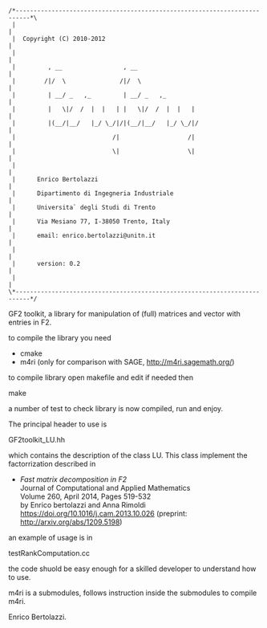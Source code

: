 ~~~~~~~~~~~~~ 
/*--------------------------------------------------------------------------*\
 |                                                                          |
 |  Copyright (C) 2010-2012                                                 |
 |                                                                          |
 |         , __                 , __                                        |
 |        /|/  \               /|/  \                                       |
 |         | __/ _   ,_         | __/ _   ,_                                | 
 |         |   \|/  /  |  |   | |   \|/  /  |  |   |                        |
 |         |(__/|__/   |_/ \_/|/|(__/|__/   |_/ \_/|/                       |
 |                           /|                   /|                        |
 |                           \|                   \|                        |
 |                                                                          |
 |      Enrico Bertolazzi                                                   |
 |      Dipartimento di Ingegneria Industriale                              |
 |      Universita` degli Studi di Trento                                   |
 |      Via Mesiano 77, I-38050 Trento, Italy                               |
 |      email: enrico.bertolazzi@unitn.it                                   |
 |                                                                          |
 |      version: 0.2                                                        |
 |                                                                          |
\*--------------------------------------------------------------------------*/
~~~~~~~~~~~~~ 

GF2 toolkit,
a library for manipulation of (full) matrices and vector with entries in F2.

to compile the library you need

- cmake
- m4ri (only for comparison with SAGE, http://m4ri.sagemath.org/)

to compile library open makefile and edit if needed then

make

a number of test to check library is now compiled, run and enjoy.

The principal header to use is 

GF2toolkit_LU.hh

which contains the description of the class LU.
This class implement the factorrization described in

  - *Fast matrix decomposition in F2*<br>
    Journal of Computational and Applied Mathematics<br>
    Volume 260, April 2014, Pages 519-532<br>
    by Enrico bertolazzi and Anna Rimoldi<br>
    https://doi.org/10.1016/j.cam.2013.10.026
    (preprint: http://arxiv.org/abs/1209.5198)

an example of usage is in 

testRankComputation.cc

the code shuold be easy enough for a skilled developer to understand
how to use.

m4ri is a submodules, follows instruction inside the submodules to compile m4ri.

Enrico Bertolazzi.
